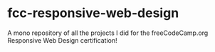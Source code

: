 # fcc-responsive-web-design
A mono repository of all the projects I did for the freeCodeCamp.org Responsive Web Design certification!

